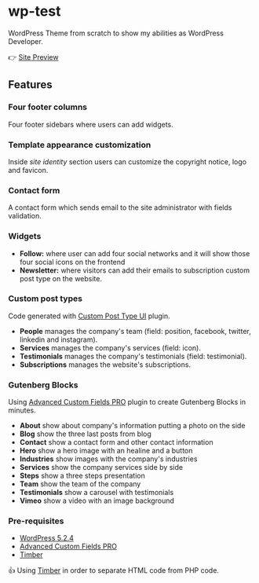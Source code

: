 # wp-test
WordPress Theme from scratch to show my abilities as WordPress Developer.

:point_right: [Site Preview](https://rezehnde.com/logis/)

## Features

### Four footer columns
Four footer sidebars where users can add widgets.

### Template appearance customization
Inside _site identity_ section users can customize the copyright notice, logo and favicon.

### Contact form
A contact form which sends email to the site administrator with fields validation.

### Widgets
- **Follow:** where user can add four social networks and it will show those four social icons on the frontend
- **Newsletter:** where visitors can add their emails to subscription custom post type on the website.

### Custom post types
Code generated with [Custom Post Type UI](https://wordpress.org/plugins/custom-post-type-ui/) plugin.

- **People** manages the company's team (field: position, facebook, twitter, linkedin and instagram).
- **Services** manages the company's services (field: icon).
- **Testimonials** manages the company's testimonials (field: testimonial).
- **Subscriptions** manages the website's subscriptions.

### Gutenberg Blocks
Using [Advanced Custom Fields PRO](https://www.advancedcustomfields.com/) plugin to create Gutenberg Blocks in minutes.

- **About** show about company's information putting a photo on the side
- **Blog** show the three last posts from blog
- **Contact** show a contact form and other contact information
- **Hero** show a hero image with an healine and a button
- **Industries** show images with the company's industries
- **Services** show the company services side by side
- **Steps** show a three steps presentation
- **Team** show the team of the company
- **Testimonials** show a carousel with testimonials
- **Vimeo** show a video with an image background

### Pre-requisites
- [WordPress 5.2.4](https://wordpress.org/download/)
- [Advanced Custom Fields PRO](https://www.advancedcustomfields.com/)
- [Timber](https://packagist.org/packages/timber/timber)

:+1: Using [Timber](https://timber.github.io/docs/) in order to separate HTML code from PHP code.
